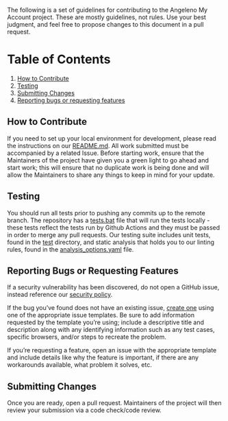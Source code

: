 The following is a set of guidelines for contributing to the Angeleno My Account project. These are mostly guidelines, not rules. Use your best judgment, and feel free to propose changes to this document in a pull request.

# Table of Contents
1. [How to Contribute](#how-to-contribute)
2. [Testing](#testing)
3. [Submitting Changes](#submitting-changes)
4. [Reporting bugs or requesting features](#reporting-bugs-or-requesting-features)

## How to Contribute
If you need to set up your local environment for development, please read the instructions on our [README.md](https://github.com/CityOfLosAngeles/angeleno-my-account-flutter/blob/main/README.md). All work submitted must be accompanied by a related Issue. Before starting work, ensure that the Maintainers of the project have given you a green light to go ahead and start work; this will ensure that no duplicate work is being done and will allow the Maintainers to share any things to keep in mind for your update.

## Testing
You should run all tests prior to pushing any commits up to the remote branch. The repository has a [tests.bat](https://github.com/CityOfLosAngeles/angeleno-my-account-flutter/blob/main/tests.bat) file that will run the tests locally - these tests reflect the tests run by Github Actions and they must be passed in order to merge any pull requests. Our testing suite includes unit tests, found in the [test](https://github.com/CityOfLosAngeles/angeleno-my-account-flutter/tree/main/test) directory, and static analysis that holds you to our linting rules, found in the [analysis_options.yaml](https://github.com/CityOfLosAngeles/angeleno-my-account-flutter/blob/main/README.md) file.

## Reporting Bugs or Requesting Features
If a security vulnerability has been discovered, do not open a GitHub issue, instead reference our [security policy](https://github.com/CityOfLosAngeles/angeleno-my-account-flutter/blob/main/SECURITY.md).

If the bug you’ve found does not have an existing issue, [create one](https://github.com/CityOfLosAngeles/angeleno-my-account-flutter/issues/new/choose) using one of the appropriate issue templates. Be sure to add information requested by the template you’re using; include a descriptive title and description along with any identifying information such as any test cases, specific browsers, and/or steps to recreate the problem.

If you’re requesting a feature, open an issue with the appropriate template and include details like why the feature is important, if there are any workarounds available, what problem it solves, etc.

## Submitting Changes
Once you are ready, open a pull request. Maintainers of the project will then review your submission via a code check/code review.